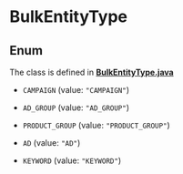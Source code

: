 

# BulkEntityType

## Enum

The class is defined in **[BulkEntityType.java](../../src/main/java/org/openapitools/model/BulkEntityType.java)**


* `CAMPAIGN` (value: `"CAMPAIGN"`)

* `AD_GROUP` (value: `"AD_GROUP"`)

* `PRODUCT_GROUP` (value: `"PRODUCT_GROUP"`)

* `AD` (value: `"AD"`)

* `KEYWORD` (value: `"KEYWORD"`)



